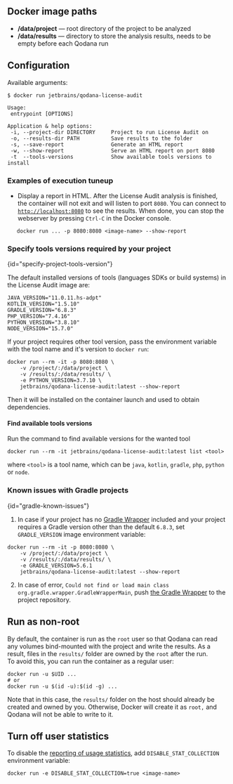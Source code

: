 [//]: # (title: Docker Image Paths and Configuration Options)

## Docker image paths

- **/data/project**&nbsp;&mdash; root directory of the project to be analyzed
- **/data/results**&nbsp;&mdash; directory to store the analysis results, needs to be empty before each Qodana run

## Configuration

Available arguments:

```shell
$ docker run jetbrains/qodana-license-audit

Usage:
 entrypoint [OPTIONS]

Application & help options:
 -i, --project-dir DIRECTORY     Project to run License Audit on
 -o, --results-dir PATH          Save results to the folder
 -s, --save-report               Generate an HTML report
 -w, --show-report               Serve an HTML report on port 8080
 -t  --tools-versions            Show available tools versions to install
```

### Examples of execution tuneup

- Display a report in HTML. After the License Audit analysis is finished, the container will not exit and will listen to port `8080`. You can connect to [`http://localhost:8080`](http://localhost:8080) to see the results. When done, you can stop the webserver by pressing `Ctrl-C` in the Docker console.

```shell
   docker run ... -p 8080:8080 <image-name> --show-report
```

### Specify tools versions required by your project
{id="specify-project-tools-version"}

The default installed versions of tools (languages SDKs or build systems) in the License Audit image are:
```shell
JAVA_VERSION="11.0.11.hs-adpt"
KOTLIN_VERSION="1.5.10"
GRADLE_VERSION="6.8.3"
PHP_VERSION="7.4.16"
PYTHON_VERSION="3.8.10"
NODE_VERSION="15.7.0"
```

If your project requires other tool version, pass the environment variable with the tool name and it's version to `docker run`:

```shell
docker run --rm -it -p 8080:8080 \
    -v /project/:/data/project \
    -v /results/:/data/results/ \
    -e PYTHON_VERSION=3.7.10 \
    jetbrains/qodana-license-audit:latest --show-report
```

Then it will be installed on the container launch and used to obtain dependencies.

#### Find available tools versions

Run the command to find available versions for the wanted tool

```shell
docker run --rm -it jetbrains/qodana-license-audit:latest list <tool>
```

where `<tool>` is a tool name, which can be `java`, `kotlin`, `gradle`, `php`, `python` or `node`.

### Known issues with Gradle projects
{id="gradle-known-issues"}

1. In case if your project has no [Gradle Wrapper](https://docs.gradle.org/current/userguide/gradle_wrapper.html) included  and your project requires a Gradle version other than the default `6.8.3`, set `GRADLE_VERSION` image environment variable:

```shell
docker run --rm -it -p 8080:8080 \
    -v /project/:/data/project \
    -v /results/:/data/results/ \
    -e GRADLE_VERSION=5.6.1   
    jetbrains/qodana-license-audit:latest --show-report
```

2. In case of error, `Could not find or load main class org.gradle.wrapper.GradleWrapperMain`, push [the Gradle Wrapper](https://docs.gradle.org/current/userguide/gradle_wrapper.html) to the project repository.

## Run as non-root

By default, the container is run as the `root` user so that Qodana can read any volumes bind-mounted with the project and write the results. As a result, files in the `results/` folder are owned by the `root` after the run.  
To avoid this, you can run the container as a regular user:

```shell
docker run -u $UID ...
# or
docker run -u $(id -u):$(id -g) ...
```
Note that in this case, the `results/` folder on the host should already be created and owned by you. Otherwise, Docker will create it as `root,` and Qodana will not be able to write to it.

## Turn off user statistics

To disable the [reporting of usage statistics](clone-finder-docker-readme.md#Usage+statistics), add ```DISABLE_STAT_COLLECTION``` environment variable:

```shell
docker run -e DISABLE_STAT_COLLECTION=true <image-name> 
```
